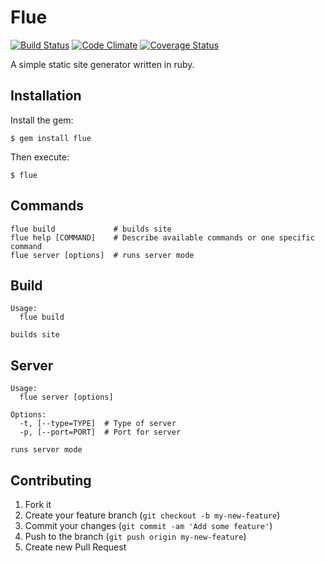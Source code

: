 # Flue

[![Build Status](https://travis-ci.org/sentientmonkey/flue.png)](https://travis-ci.org/sentientmonkey/flue)
[![Code Climate](https://codeclimate.com/github/sentientmonkey/flue.png)](https://codeclimate.com/github/sentientmonkey/flue)
[![Coverage Status](https://coveralls.io/repos/sentientmonkey/flue/badge.png)](https://coveralls.io/r/sentientmonkey/flue)

A simple static site generator written in ruby.

## Installation

Install the gem:

    $ gem install flue

Then execute:

    $ flue

## Commands

    flue build             # builds site
    flue help [COMMAND]    # Describe available commands or one specific command
    flue server [options]  # runs server mode

## Build

    Usage:
      flue build

    builds site

## Server

    Usage:
      flue server [options]

    Options:
      -t, [--type=TYPE]  # Type of server
      -p, [--port=PORT]  # Port for server

    runs server mode

## Contributing

1. Fork it
2. Create your feature branch (`git checkout -b my-new-feature`)
3. Commit your changes (`git commit -am 'Add some feature'`)
4. Push to the branch (`git push origin my-new-feature`)
5. Create new Pull Request
